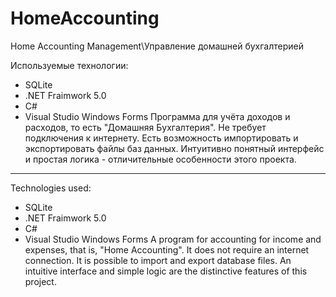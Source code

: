# HomeAccounting
Home Accounting Management\Управление домашней бухгалтерией

Используемые технологии:
* SQLite
* .NET Fraimwork 5.0
* C#
* Visual Studio Windows Forms
Программа для учёта доходов и расходов, то есть "Домашняя Бухгалтерия". 
Не требует подключения к интернету. Есть возможность импортировать и экспортировать файлы баз данных.
Интуитивно понятный интерфейс и простая логика - отличительные особенности этого проекта.

-----------------------------------------------------------------------------------------------------------

Technologies used:
* SQLite
* .NET Fraimwork 5.0
* C#
* Visual Studio Windows Forms
A program for accounting for income and expenses, that is, "Home Accounting".
It does not require an internet connection. It is possible to import and export database files.
An intuitive interface and simple logic are the distinctive features of this project.
